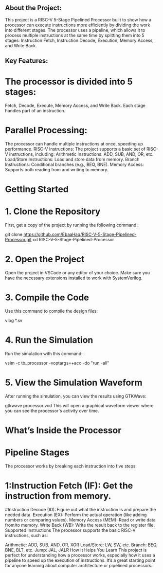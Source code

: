 ## About the Project:
This project is a RISC-V 5-Stage Pipelined Processor built to show how a processor can execute instructions more efficiently by dividing the work into different stages. The processor uses a pipeline, which allows it to process multiple instructions at the same time by splitting them into 5 stages: Instruction Fetch, Instruction Decode, Execution, Memory Access, and Write Back.

## Key Features:
# The processor is divided into 5 stages:
Fetch, Decode, Execute, Memory Access, and Write Back. Each stage handles part of an instruction.
# Parallel Processing:  
The processor can handle multiple instructions at once, speeding up performance.
RISC-V Instructions: The project supports a basic set of RISC-V instructions, including:
Arithmetic Instructions: ADD, SUB, AND, OR, etc.
Load/Store Instructions: Load and store data from memory.
Branch Instructions: Conditional branches (e.g., BEQ, BNE).
Memory Access: Supports both reading from and writing to memory.
# Getting Started
# 1. Clone the Repository
First, get a copy of the project by running the following command:

git clone https://github.com/EbaaHaq/RISC-V-5-Stage-Pipelined-Processor.git
cd RISC-V-5-Stage-Pipelined-Processor
# 2. Open the Project
Open the project in VSCode or any editor of your choice. Make sure you have the necessary extensions installed to work with SystemVerilog.

# 3. Compile the Code
Use this command to compile the design files:

vlog *.sv
# 4. Run the Simulation
Run the simulation with this command:

vsim -c tb_processor -voptargs=+acc -do "run -all"
# 5. View the Simulation Waveform
After running the simulation, you can view the results using GTKWave:

gtkwave processor.vcd
This will open a graphical waveform viewer where you can see the processor's activity over time.

# What’s Inside the Processor
# Pipeline Stages
The processor works by breaking each instruction into five steps:

# 1:Instruction Fetch (IF): Get the instruction from memory.
#Instruction Decode (ID): Figure out what the instruction is and prepare the needed data.
Execution (EX): Perform the actual operation (like adding numbers or comparing values).
Memory Access (MEM): Read or write data from/to memory.
Write Back (WB): Write the result back to the register file.
Supported Instructions
The processor supports the basic RISC-V instructions, such as:

Arithmetic: ADD, SUB, AND, OR, XOR
Load/Store: LW, SW, etc.
Branch: BEQ, BNE, BLT, etc.
Jump: JAL, JALR
How It Helps You Learn
This project is perfect for understanding how a processor works, especially how it uses a pipeline to speed up the execution of instructions. It’s a great starting point for anyone learning about computer architecture or pipelined processors.
